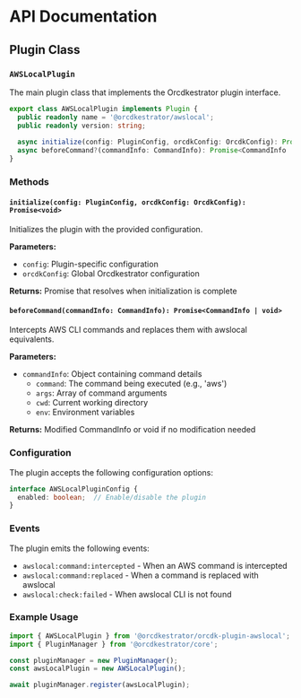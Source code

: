 # API Documentation

## Plugin Class

### `AWSLocalPlugin`

The main plugin class that implements the Orcdkestrator plugin interface.

```typescript
export class AWSLocalPlugin implements Plugin {
  public readonly name = '@orcdkestrator/awslocal';
  public readonly version: string;
  
  async initialize(config: PluginConfig, orcdkConfig: OrcdkConfig): Promise<void>;
  async beforeCommand?(commandInfo: CommandInfo): Promise<CommandInfo | void>;
}
```

### Methods

#### `initialize(config: PluginConfig, orcdkConfig: OrcdkConfig): Promise<void>`

Initializes the plugin with the provided configuration.

**Parameters:**
- `config`: Plugin-specific configuration
- `orcdkConfig`: Global Orcdkestrator configuration

**Returns:** Promise that resolves when initialization is complete

#### `beforeCommand(commandInfo: CommandInfo): Promise<CommandInfo | void>`

Intercepts AWS CLI commands and replaces them with awslocal equivalents.

**Parameters:**
- `commandInfo`: Object containing command details
  - `command`: The command being executed (e.g., 'aws')
  - `args`: Array of command arguments
  - `cwd`: Current working directory
  - `env`: Environment variables

**Returns:** Modified CommandInfo or void if no modification needed

### Configuration

The plugin accepts the following configuration options:

```typescript
interface AWSLocalPluginConfig {
  enabled: boolean;  // Enable/disable the plugin
}
```

### Events

The plugin emits the following events:

- `awslocal:command:intercepted` - When an AWS command is intercepted
- `awslocal:command:replaced` - When a command is replaced with awslocal
- `awslocal:check:failed` - When awslocal CLI is not found

### Example Usage

```typescript
import { AWSLocalPlugin } from '@orcdkestrator/orcdk-plugin-awslocal';
import { PluginManager } from '@orcdkestrator/core';

const pluginManager = new PluginManager();
const awsLocalPlugin = new AWSLocalPlugin();

await pluginManager.register(awsLocalPlugin);
```